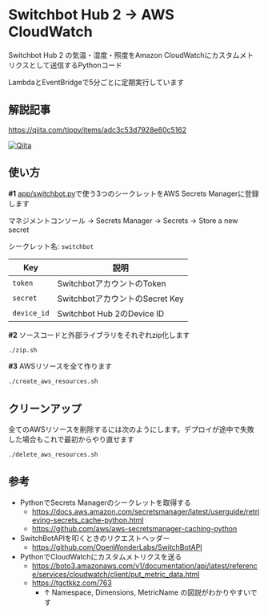 # Switchbot Hub 2 -> AWS CloudWatch

Switchbot Hub 2 の気温・湿度・照度をAmazon CloudWatchにカスタムメトリクスとして送信するPythonコード

LambdaとEventBridgeで5分ごとに定期実行しています

## 解説記事

https://qiita.com/tippy/items/adc3c53d7928e60c5162

[![Qiita](https://github.com/tippy3/switchbot-hub2-custom-metrics/assets/26988793/24dd9493-e47d-4b7d-ac1b-ecb4860c08e8)](https://qiita.com/tippy/items/adc3c53d7928e60c5162)

## 使い方

**#1** [app/switchbot.py](app/switchbot.py)で使う3つのシークレットをAWS Secrets Managerに登録します

マネジメントコンソール → Secrets Manager → Secrets → Store a new secret

シークレット名: `switchbot`

|Key|説明|
|---|---|
|`token`|SwitchbotアカウントのToken|
|`secret`|SwitchbotアカウントのSecret Key|
|`device_id`|Switchbot Hub 2のDevice ID|

**#2** ソースコードと外部ライブラリをそれぞれzip化します

```bash
./zip.sh
```

**#3** AWSリソースを全て作ります

```bash
./create_aws_resources.sh
```

## クリーンアップ

全てのAWSリソースを削除するには次のようにします。デプロイが途中で失敗した場合もこれで最初からやり直せます

```bash
./delete_aws_resources.sh
```

## 参考

- PythonでSecrets Managerのシークレットを取得する
  - https://docs.aws.amazon.com/secretsmanager/latest/userguide/retrieving-secrets_cache-python.html
  - https://github.com/aws/aws-secretsmanager-caching-python
- SwitchBotAPIを叩くときのリクエストヘッダー
  - https://github.com/OpenWonderLabs/SwitchBotAPI
- PythonでCloudWatchにカスタムメトリクスを送る
  - https://boto3.amazonaws.com/v1/documentation/api/latest/reference/services/cloudwatch/client/put_metric_data.html
  - https://tgctkkz.com/763
    - ↑ Namespace, Dimensions, MetricName の図説がわかりやすいです

